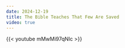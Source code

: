 ```yaml
---
date: 2024-12-19
title: The Bible Teaches That Few Are Saved
video: true
---
```



{{< youtube mMwMi97qNIc >}}
